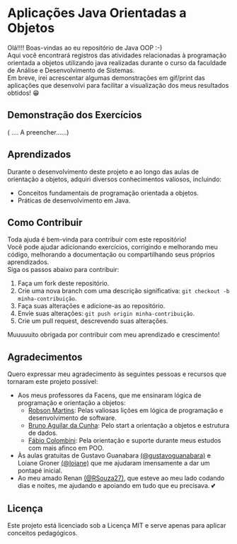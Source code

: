 # Aplicações Java Orientadas a Objetos

Olá!!!! Boas-vindas ao eu repositório de Java OOP :-)   
Aqui você encontrará registros das atividades relacionadas à programação orientada a objetos utilizando java realizadas durante o curso da faculdade de Análise e Desenvolvimento de Sistemas.  
Em breve, irei acrescentar algumas demonstrações em gif/print das aplicações que desenvolvi para facilitar a visualização dos meus resultados obtidos! 😁

## Demonstração dos Exercícios

( .... A preencher......)


## Aprendizados

Durante o desenvolvimento deste projeto e ao longo das aulas de orientação a objetos, adquiri diversos conhecimentos valiosos, incluindo:

- Conceitos fundamentais de programação orientada a objetos.
- Práticas de desenvolvimento em Java.

## Como Contribuir

Toda ajuda é bem-vinda para contribuir com este repositório!  
Você pode ajudar adicionando exercícios, corrigindo e melhorando meu código, melhorando a documentação ou compartilhando seus próprios aprendizados.  
Siga os passos abaixo para contribuir:

1. Faça um fork deste repositório.
2. Crie uma nova branch com uma descrição significativa: `git checkout -b minha-contribuição`.
3. Faça suas alterações e adicione-as ao repositório.
4. Envie suas alterações: `git push origin minha-contribuição`.
5. Crie um pull request, descrevendo suas alterações.

Muuuuuito obrigada por contribuir com meu aprendizado e crescimento!

## Agradecimentos

Quero expressar meu agradecimento às seguintes pessoas e recursos que tornaram este projeto possível:

- Aos meus professores da Facens, que me ensinaram lógica de programação e orientação a objetos:
  - [Robson Martins](https://www.linkedin.com/in/robsonmartins): Pelas valiosas lições em lógica de programação e desenvolvimento de software.
  - [Bruno Aguilar da Cunha](https://www.linkedin.com/in/brunoaguilardacunha/): Pelo start a orientação a objetos e estrutura de dados.
  - [Fábio Colombini](https://www.linkedin.com/in/fabio-colombini): Pela orientação e suporte durante meus estudos com mais afinco em POO.
- Às aulas gratuitas de Gustavo Guanabara [(@gustavoguanabara)](https://github.com/gustavoguanabara) e Loiane Groner [(@loiane)](https://github.com/loiane) que me ajudaram imensamente a dar um pontapé inicial.
- Ao meu amado Renan [(@RSouza27)](https://github.com/RSouza27), que esteve ao meu lado codando dias e noites, me ajudando e apoiando em tudo que eu precisava. 💕

## Licença

Este projeto está licenciado sob a Licença MIT  e serve apenas para aplicar conceitos pedagógicos.
